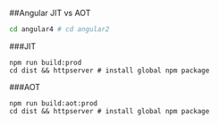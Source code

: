 ##Angular JIT vs AOT

```bash
cd angular4 # cd angular2 
```

###JIT

```
npm run build:prod
cd dist && httpserver # install global npm package
```


###AOT

```
npm run build:aot:prod
cd dist && httpserver # install global npm package
```